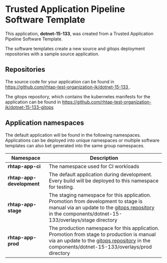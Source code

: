 # Trusted Application Pipeline Software Template

This application, **dotnet-15-133**, was created from a Trusted Application Pipeline Software Template.

The software templates create a new source and gitops deployment repositories with a sample source application. 

## Repositories

The source code for your application can be found in [https://github.com/rhtap-test-organization-jk/dotnet-15-133 ](https://github.com/rhtap-test-organization-jk/dotnet-15-133 ).
 
The gitops repository, which contains the kubernetes manifests for the application can be found in 
[https://github.com/rhtap-test-organization-jk/dotnet-15-133-gitops ](https://github.com/rhtap-test-organization-jk/dotnet-15-133-gitops ) 

## Application namespaces 

The default application will be found in the following namespaces. Applications can be deployed into unique namespaces or multiple software templates can also bet generated into the same group namespaces.  

|  Namespace   |  Description   |  
| -------- | -------- |
| **rhtap-app-ci** | The namespace used for CI workloads |
| **rhtap-app-development** | The default application during development. Every build will be deployed to this namespace for testing. |
| **rhtap-app-stage** | The staging namespace for this application. Promotion from development to stage is manual via an update to the [gitops repository](https://github.com/rhtap-test-organization-jk/dotnet-15-133-gitops ) in the components/dotnet-15-133/overlays/stage directory |
| **rhtap-app-prod** | The production namespace for this application. Promotion from stage to production is manual via an update to the [gitops repository](https://github.com/rhtap-test-organization-jk/dotnet-15-133-gitops ) in the components/dotnet-15-133/overlays/prod directory |